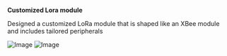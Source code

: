 **Customized Lora module**

Designed a customized LoRa module that is shaped like an XBee module and includes tailored peripherals

![Image](https://github.com/user-attachments/assets/d738ad24-508e-41c9-bf4d-31f3db127089)
![Image](https://github.com/user-attachments/assets/de4fca74-8043-419b-9a58-de01451765ea)
